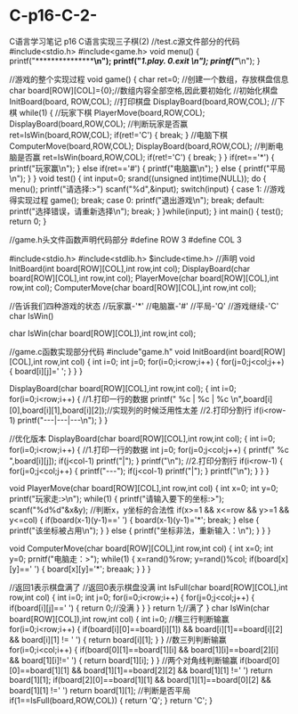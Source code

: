 # C-p16-C-2-
C语言学习笔记 p16 C语言实现三子棋(2)
//test.c源文件部分的代码
#include<stdio.h>
#include<game.h>
void menu()
{
    printf("*********************************\n");
    printf("*******1.play.   0.exit  ********\n");
    printf("*********************************\n");
}

//游戏的整个实现过程
void game()
{
    char ret=0;
    //创建一个数组，存放棋盘信息
    char board[ROW][COL]={0};//数组内容全部空格,因此要初始化
    //初始化棋盘
    InitBoard(board, ROW,COL);
    //打印棋盘
    DisplayBoard(board,ROW,COL);
    //下棋
    while(1)
    {
        //玩家下棋
        PlayerMove(board,ROW,COL);
        DisplayBoard(board,ROW,COL);
        //判断玩家是否赢
        ret=IsWin(board,ROW,COL);
        if(ret!='C')
        {
            break;
        }
        //电脑下棋
        ComputerMove(board,ROW,COL);
        DisplayBoard(board,ROW,COL);
        //判断电脑是否赢
        ret=IsWin(board,ROW,COL);
        if(ret!='C')
        {
            break;
        }
    }
    if(ret=='*')
    {
        printf("玩家赢\n");
    }
    else if(ret=='#')
    {
        printf("电脑赢\n");
    }
    else
    {
        printf("平局\n");
    }
}
void test()
{
    int input=0;
    srand((unsigned int)time(NULL));
    do
    {
        menu();
        printf("请选择:>")
        scanf("%d",&input);
        switch(input)
        {
            case 1:
                //游戏得实现过程
                game();
                break;
            case 0:
                printf("退出游戏\n");
                break;
            default:
                printf("选择错误，请重新选择\n");
                break;
        }
    }while(input);
}
int main()
{
    test();
    return 0;
}




//game.h头文件函数声明代码部分
#define ROW 3
#define COL 3

#include<stdio.h>
#include<stdlib.h>
$include<time.h>
//声明
void InitBoard(int board[ROW][COL],int row,int col);
DisplayBoard(char board[ROW][COL],int row,int col);
PlayerMove(char board[ROW][COL],int row,int col);
ComputerMove(char board[ROW][COL],int row,int col);

//告诉我们四种游戏的状态
//玩家赢-'*'
//电脑赢-'#'
//平局-'Q'
//游戏继续-'C'
char IsWin()

char IsWin(char board[ROW][COL]),int row,int col);



//game.c函数实现部分代码
#include"game.h"
void InitBoard(int board[ROW][COL],int row,int col)
{
    int i=0;
    int j=0;
    for(i=0;i<row;i++)
    {
        for(j=0;j<col;j++)
        {
            board[i][j]=' ';
        }
    }
}

DisplayBoard(char board[ROW][COL],int row,int col);
{
    int i=0;
    for(i=0;i<row;i++)
    {
        //1.打印一行的数据
        printf(" %c | %c | %c \n",board[i][0],board[i][1],board[i][2]);//实现列的时候泛用性太差
        //2.打印分割行
        if(i<row-1)
            printf("---|---|---\n");
    }
}

//优化版本
DisplayBoard(char board[ROW][COL],int row,int col);
{
    int i=0;
    for(i=0;i<row;i++)
    {
        //1.打印一行的数据
        int j=0;
        for(j=0;j<col;j++)
        {
            printf(" %c ",board[i][j]);
            if(j<col-1)
                printf("|");
        }
        printf("\n");
        //2.打印分割行
        if(i<row-1)
        {
            for(j=0;j<col;j++)
            {
                printf("---");
                if(j<col-1)
                    printf("|");
            }
            printf("\n");
        }
    }
}

void PlayerMove(char board[ROW][COL],int row,int col)
{
    int x=0;
    int y=0;
    printf("玩家走:>\n");
    while(1)
    {
        printf("请输入要下的坐标:>");
        scanf("%d%d"&x&y);
        //判断x，y坐标的合法性
        if(x>=1 && x<=row && y>=1 && y<=col)
        {
            if(board(x-1)(y-1)==' ')
            {
                board(x-1)(y-1)='*';
                break;
            }
            else
            {
                printf("该坐标被占用\n");
            }
        }
        else
        {
            printf("坐标非法，重新输入：\n");
        }
    }
}

void ComputerMove(char board[ROW][COL],int row,int col)
{
    int x=0;
    int y=0;
    prnitf("电脑走：>");
    while(1)
    {
        x=rand()%row;
        y=rand()%col;
        if(board[x][y]==' ')
        {
            board[x][y]='*';
            breaak;
        }
    }
}

//返回1表示棋盘满了
//返回0表示棋盘没满
int IsFull(char board[ROW][COL],int row,int col)
{
    int i=0;
    int j=0;
    for(i=0;i<row;i++)
    {
        for(j=0;j<col;j++)
        {
            if(board[i][j]==' ')
            {
                return 0;//没满
            }
        }
    }
    return 1;//满了
}
char IsWin(char board[ROW][COL]),int row,int col)
{
    int i=0;
    //横三行判断输赢
    for(i=0;i<row;i++)
    {
        if(board[i][0]==board[i][1]) && board[i][1]==board[i][2] && board[i][1] != ' ')
        {
            return board[i][1];
        }
    }
    //数三列判断输赢
    for(i=0;i<col;i++)
    {
        if(board[0][1]==board[1][i] && board[1][i]==board[2][i] && board[1][i]!=' ')
        {
            return board[1][i];
        }
    }
    //两个对角线判断输赢
    if(board[0][0]==board[1][1] && board[1][1]==board[2][2] && board[1][1] !=' ')
        return board[1][1];
    if(board[2][0]==board[1][1] && board[1][1]==board[0][2] && board[1][1] !=' ')
        return board[1][1];
    //判断是否平局
    if(1==IsFull(board,ROW,COL))
    {
        return 'Q';
    }
    return 'C';
}


